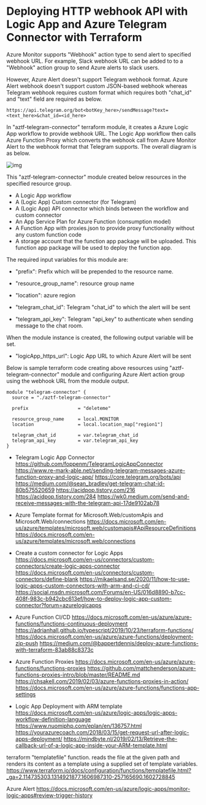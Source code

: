 # Deploying HTTP webhook API with Logic App and Azure Telegram Connector with Terraform

Azure Monitor supports "Webhook" action type to send alert to specified webhook URL. For example, Slack webhook URL can be added to to a "Webhook" action group to send Azure alerts to slack users. 

However, Azure Alert doesn't support Telegram webhook format. Azure Alert webhook doesn't support custom JSON-based webhook whereas Telegram webhook requires custom format which requires both "chat_id" and "text" field are required as below.

```
https://api.telegram.org/bot<botKey_here>/sendMessage?text=<text_here>&chat_id=<id_here>
```

In "aztf-telegram-connector" terraform module, it creates a Azure Logic App workflow to provide webhook URL. The Logic App workflow then calls Azure Function Proxy which converts the webhook call from Azure Monitor Alert to the webhook format that Telegram supports. The overall diagram is as below.

 ![img](https://documents.lucid.app/documents/6037081b-26b2-46a5-883d-79939c763204/pages/0_0?a=208&x=113&y=155&w=1034&h=330&store=1&accept=image%2F*&auth=LCA%20d784ec19b10a4f574abc3eba9004ac099015f67c-ts%3D1607512170)

This "aztf-telegram-connector" module created below resources in the specified resource group. 

- A Logic App workflow
- A (Logic App) Custom connector (for Telegram)
- A (Logic App) API connector which binds between the workflow and custom connector
- An App Service Plan for Azure Function (consumption model)
- A Function App with proxies.json to provide proxy functionality without any custom function code
- A storage account that the function app package will be uploaded. This function app package will be used to deploy the function app.



The required input variables for this module are:

- "prefix": Prefix which will be prepended to the resource name.

- "resource_group_name": resource group name

- "location": azure region

- "telegram_chat_id": Telegram "chat_id" to which the alert will be sent

- "telegram_api_key": Telegram "api_key" to authenticate when sending message to the chat room.

  

When the module instance is created, the following output variable will be set.

- "logicApp_https_url": Logic App URL to which Azure Alert will be sent



Below is sample terraform code creating above resources using "aztf-telegram-connector" module and configuring Azure Alert action group using the webhook URL from the module output.

```
module "telegram-connector" {
  source = "./aztf-telegram-connector"

  prefix                  = "deleteme"

  resource_group_name     = local.MONITOR
  location                = local.location_map["region1"]

  telegram_chat_id        = var.telegram_chat_id
  telegram_api_key        = var.telegram_api_key
}

```













- Telegram Logic App Connector
https://github.com/foppenm/TelegramLogicAppConnector
https://www.re-mark-able.net/sending-telegram-messages-azure-function-proxy-and-logic-app/
https://core.telegram.org/bots/api
https://medium.com/@sean_bradley/get-telegram-chat-id-80b575520659
https://acidpop.tistory.com/216
https://acidpop.tistory.com/284
https://wk0.medium.com/send-and-receive-messages-with-the-telegram-api-17de9102ab78


- Azure Template format for Microsoft.Web/customApis and Microsoft.Web/connections
https://docs.microsoft.com/en-us/azure/templates/microsoft.web/customapis#ApiResourceDefinitions
https://docs.microsoft.com/en-us/azure/templates/microsoft.web/connections

- Create a custom connector for Logic Apps
https://docs.microsoft.com/en-us/connectors/custom-connectors/create-logic-apps-connector
https://docs.microsoft.com/en-us/connectors/custom-connectors/define-blank
https://mikaelsand.se/2020/11/how-to-use-logic-apps-custom-connectors-with-arm-and-ci-cd/
https://social.msdn.microsoft.com/Forums/en-US/016d8890-b7cc-408f-983c-b942cbc613ef/how-to-deploy-logic-app-custom-connector?forum=azurelogicapps

- Azure Function CI/CD
https://docs.microsoft.com/en-us/azure/azure-functions/functions-continuous-deployment
https://adrianhall.github.io/typescript/2019/10/23/terraform-functions/
https://docs.microsoft.com/en-us/azure/azure-functions/deployment-zip-push
https://medium.com/@bappertdennis/deploy-azure-functions-with-terraform-83ab88c8373c

- Azure Function Proxies
https://docs.microsoft.com/en-us/azure/azure-functions/functions-proxies
https://github.com/mattchenderson/azure-functions-proxies-intro/blob/master/README.md
https://chsakell.com/2019/02/03/azure-functions-proxies-in-action/
https://docs.microsoft.com/en-us/azure/azure-functions/functions-app-settings

- Logic App Deployment with ARM template
https://docs.microsoft.com/en-us/azure/logic-apps/logic-apps-workflow-definition-language
https://www.nuomiphp.com/eplan/en/136757.html
https://yourazurecoach.com/2018/03/15/get-request-url-after-logic-apps-deployment/
https://mindbyte.nl/2019/02/13/Retrieve-the-callback-url-of-a-logic-app-inside-your-ARM-template.html

terraform "templatefile" function. reads the file at the given path and renders its content as a template using a supplied set of template variables.
https://www.terraform.io/docs/configuration/functions/templatefile.html?_ga=2.114735303.1314921877.1606987310-257165690.1602728845

Azure Alert
https://docs.microsoft.com/en-us/azure/logic-apps/monitor-logic-apps#review-trigger-history



